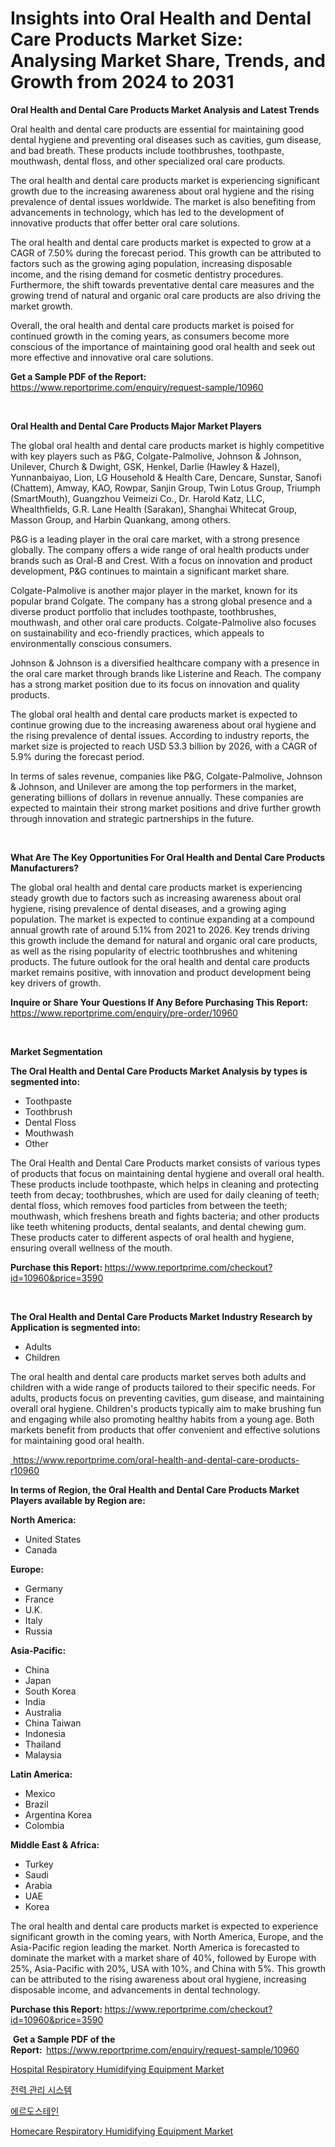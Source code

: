 <p><h1>Insights into Oral Health and Dental Care Products Market Size: Analysing Market Share, Trends, and Growth from 2024 to 2031</h1></p><p><strong>Oral Health and Dental Care Products Market Analysis and Latest Trends</strong></p>
<p><p>Oral health and dental care products are essential for maintaining good dental hygiene and preventing oral diseases such as cavities, gum disease, and bad breath. These products include toothbrushes, toothpaste, mouthwash, dental floss, and other specialized oral care products.</p><p>The oral health and dental care products market is experiencing significant growth due to the increasing awareness about oral hygiene and the rising prevalence of dental issues worldwide. The market is also benefiting from advancements in technology, which has led to the development of innovative products that offer better oral care solutions.</p><p>The oral health and dental care products market is expected to grow at a CAGR of 7.50% during the forecast period. This growth can be attributed to factors such as the growing aging population, increasing disposable income, and the rising demand for cosmetic dentistry procedures. Furthermore, the shift towards preventative dental care measures and the growing trend of natural and organic oral care products are also driving the market growth.</p><p>Overall, the oral health and dental care products market is poised for continued growth in the coming years, as consumers become more conscious of the importance of maintaining good oral health and seek out more effective and innovative oral care solutions.</p></p>
<p><strong>Get a Sample PDF of the Report:&nbsp;</strong> <a href="https://www.reportprime.com/enquiry/request-sample/10960">https://www.reportprime.com/enquiry/request-sample/10960</a></p>
<p>&nbsp;</p>
<p><strong>Oral Health and Dental Care Products Major Market Players</strong></p>
<p><p>The global oral health and dental care products market is highly competitive with key players such as P&G, Colgate-Palmolive, Johnson & Johnson, Unilever, Church & Dwight, GSK, Henkel, Darlie (Hawley & Hazel), Yunnanbaiyao, Lion, LG Household & Health Care, Dencare, Sunstar, Sanofi (Chattem), Amway, KAO, Rowpar, Sanjin Group, Twin Lotus Group, Triumph (SmartMouth), Guangzhou Veimeizi Co., Dr. Harold Katz, LLC, Whealthfields, G.R. Lane Health (Sarakan), Shanghai Whitecat Group, Masson Group, and Harbin Quankang, among others.</p><p>P&G is a leading player in the oral care market, with a strong presence globally. The company offers a wide range of oral health products under brands such as Oral-B and Crest. With a focus on innovation and product development, P&G continues to maintain a significant market share.</p><p>Colgate-Palmolive is another major player in the market, known for its popular brand Colgate. The company has a strong global presence and a diverse product portfolio that includes toothpaste, toothbrushes, mouthwash, and other oral care products. Colgate-Palmolive also focuses on sustainability and eco-friendly practices, which appeals to environmentally conscious consumers.</p><p>Johnson & Johnson is a diversified healthcare company with a presence in the oral care market through brands like Listerine and Reach. The company has a strong market position due to its focus on innovation and quality products.</p><p>The global oral health and dental care products market is expected to continue growing due to the increasing awareness about oral hygiene and the rising prevalence of dental issues. According to industry reports, the market size is projected to reach USD 53.3 billion by 2026, with a CAGR of 5.9% during the forecast period.</p><p>In terms of sales revenue, companies like P&G, Colgate-Palmolive, Johnson & Johnson, and Unilever are among the top performers in the market, generating billions of dollars in revenue annually. These companies are expected to maintain their strong market positions and drive further growth through innovation and strategic partnerships in the future.</p></p>
<p>&nbsp;</p>
<p><strong>What Are The Key Opportunities For Oral Health and Dental Care Products Manufacturers?</strong></p>
<p><p>The global oral health and dental care products market is experiencing steady growth due to factors such as increasing awareness about oral hygiene, rising prevalence of dental diseases, and a growing aging population. The market is expected to continue expanding at a compound annual growth rate of around 5.1% from 2021 to 2026. Key trends driving this growth include the demand for natural and organic oral care products, as well as the rising popularity of electric toothbrushes and whitening products. The future outlook for the oral health and dental care products market remains positive, with innovation and product development being key drivers of growth.</p></p>
<p><strong>Inquire or Share Your Questions If Any Before Purchasing This Report:</strong> <a href="https://www.reportprime.com/enquiry/pre-order/10960">https://www.reportprime.com/enquiry/pre-order/10960</a></p>
<p>&nbsp;</p>
<p><strong>Market Segmentation</strong></p>
<p><strong>The Oral Health and Dental Care Products Market Analysis by types is segmented into:</strong></p>
<p><ul><li>Toothpaste</li><li>Toothbrush</li><li>Dental Floss</li><li>Mouthwash</li><li>Other</li></ul></p>
<p><p>The Oral Health and Dental Care Products market consists of various types of products that focus on maintaining dental hygiene and overall oral health. These products include toothpaste, which helps in cleaning and protecting teeth from decay; toothbrushes, which are used for daily cleaning of teeth; dental floss, which removes food particles from between the teeth; mouthwash, which freshens breath and fights bacteria; and other products like teeth whitening products, dental sealants, and dental chewing gum. These products cater to different aspects of oral health and hygiene, ensuring overall wellness of the mouth.</p></p>
<p><strong>Purchase this Report:&nbsp;</strong><a href="https://www.reportprime.com/checkout?id=10960&price=3590">https://www.reportprime.com/checkout?id=10960&price=3590</a></p>
<p>&nbsp;</p>
<p><strong>The Oral Health and Dental Care Products Market Industry Research by Application is segmented into:</strong></p>
<p><ul><li>Adults</li><li>Children</li></ul></p>
<p><p>The oral health and dental care products market serves both adults and children with a wide range of products tailored to their specific needs. For adults, products focus on preventing cavities, gum disease, and maintaining overall oral hygiene. Children's products typically aim to make brushing fun and engaging while also promoting healthy habits from a young age. Both markets benefit from products that offer convenient and effective solutions for maintaining good oral health.</p></p>
<p><a href="https://www.reportprime.com/oral-health-and-dental-care-products-r10960">&nbsp;https://www.reportprime.com/oral-health-and-dental-care-products-r10960</a></p>
<p><strong>In terms of Region, the Oral Health and Dental Care Products Market Players available by Region are:</strong></p>
<p>
    <p> <strong> North America: </strong>
        <ul>
            <li>United States</li>
            <li>Canada</li>
        </ul>
        </p> 
    <p> <strong> Europe: </strong>
        <ul>
            <li>Germany</li>
            <li>France</li>
            <li>U.K.</li>
            <li>Italy</li>
            <li>Russia</li>
        </ul>
        </p> 
    <p> <strong> Asia-Pacific: </strong>
        <ul>
            <li>China</li>
            <li>Japan</li>
            <li>South Korea</li>
            <li>India</li>
            <li>Australia</li>
            <li>China Taiwan</li>
            <li>Indonesia</li>
            <li>Thailand</li>
            <li>Malaysia</li>
        </ul>
        </p> 
    <p> <strong> Latin America: </strong>
        <ul>
            <li>Mexico</li>
            <li>Brazil</li>
            <li>Argentina Korea</li>
            <li>Colombia</li>
        </ul>
        </p> 
    <p> <strong> Middle East & Africa: </strong>
        <ul>
            <li>Turkey</li>
            <li>Saudi</li>
            <li>Arabia</li>
            <li>UAE</li>
            <li>Korea</li>
        </ul>
    </p>
    </p>
<p><p>The oral health and dental care products market is expected to experience significant growth in the coming years, with North America, Europe, and the Asia-Pacific region leading the market. North America is forecasted to dominate the market with a market share of 40%, followed by Europe with 25%, Asia-Pacific with 20%, USA with 10%, and China with 5%. This growth can be attributed to the rising awareness about oral hygiene, increasing disposable income, and advancements in dental technology.</p></p>
<p><strong>Purchase this Report: </strong><a href="https://www.reportprime.com/checkout?id=10960&price=3590">https://www.reportprime.com/checkout?id=10960&price=3590</a></p>
<p>&nbsp;<strong>Get a Sample PDF of the Report:&nbsp;&nbsp;</strong><a href="https://www.reportprime.com/enquiry/request-sample/10960">https://www.reportprime.com/enquiry/request-sample/10960</a></p>
<p><strong></strong></p>
<p><p><a href="https://github.com/Whitneyboyettebo9kiw7yr13/Market-Research-Report-List-2/blob/main/hospital-respiratory-humidifying-equipment-market.md">Hospital Respiratory Humidifying Equipment Market</a></p><p><a href="https://github.com/sammyUltyylrich9067856/Market-Research-Report-List-1/blob/main/670738022227.md">전력 관리 시스템</a></p><p><a href="https://github.com/Elenrrera7685/Market-Research-Report-List-1/blob/main/283286622226.md">에르도스테인</a></p><p><a href="https://github.com/sonuprakash1/Market-Research-Report-List-2/blob/main/homecare-respiratory-humidifying-equipment-market.md">Homecare Respiratory Humidifying Equipment Market</a></p></p>
